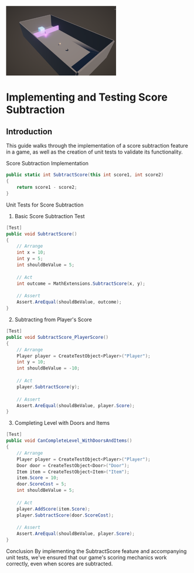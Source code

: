 <img src="SampleScene5.PNG" width="300"/>

# Implementing and Testing Score Subtraction

## Introduction
This guide walks through the implementation of a score subtraction feature in a game, as well as the creation of unit tests to validate its functionality.

Score Subtraction Implementation
```csharp
public static int SubtractScore(this int score1, int score2)
{
    return score1 - score2;
}
```
Unit Tests for Score Subtraction
1. Basic Score Subtraction Test
```csharp
[Test]
public void SubtractScore()
{
    // Arrange
    int x = 10;
    int y = 5;
    int shouldBeValue = 5;

    // Act
    int outcome = MathExtensions.SubtractScore(x, y);

    // Assert
    Assert.AreEqual(shouldBeValue, outcome);
}
```
2. Subtracting from Player's Score
```csharp
[Test]
public void SubtractScore_PlayerScore()
{
    // Arrange
    Player player = CreateTestObject<Player>("Player");
    int y = 10;
    int shouldBeValue = -10;

    // Act
    player.SubtractScore(y);

    // Assert
    Assert.AreEqual(shouldBeValue, player.Score);
}
```
3. Completing Level with Doors and Items
```csharp
[Test]
public void CanCompleteLevel_WithDoorsAndItems()
{
    // Arrange
    Player player = CreateTestObject<Player>("Player");
    Door door = CreateTestObject<Door>("Door");
    Item item = CreateTestObject<Item>("Item");
    item.Score = 10;
    door.ScoreCost = 5;
    int shouldBeValue = 5;

    // Act
    player.AddScore(item.Score);
    player.SubtractScore(door.ScoreCost);

    // Assert
    Assert.AreEqual(shouldBeValue, player.Score);
}
```
Conclusion
By implementing the SubtractScore feature and accompanying unit tests, we've ensured that our game's scoring mechanics work correctly, even when scores are subtracted.

